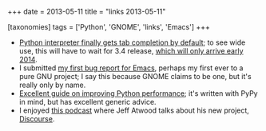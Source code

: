 +++
date = 2013-05-11
title = "links 2013-05-11"

[taxonomies]
tags = ['Python', 'GNOME', 'links', 'Emacs']
+++

-   [Python interpreter finally gets tab completion by default]; to see
    wide use, this will have to wait for 3.4 release, [which will only
    arrive early 2014].
-   I submitted [my first bug report for Emacs], perhaps my first ever
    to a pure GNU project; I say this because GNOME claims to be one,
    but it\'s really only by name.
-   [Excellent guide on improving Python performance]; it\'s written
    with PyPy in mind, but has excellent generic advice.
-   I enjoyed [this podcast] where Jeff Atwood talks about his new
    project, [Discourse].

  [Python interpreter finally gets tab completion by default]: http://hg.python.org/cpython/rev/d5ef330bac50
  [which will only arrive early 2014]: http://www.python.org/dev/peps/pep-0429
  [my first bug report for Emacs]: http://debbugs.gnu.org/cgi/bugreport.cgi?bug=14355
  [Excellent guide on improving Python performance]: http://www.pypy.org/performance.html
  [this podcast]: http://thechangelog.com/86
  [Discourse]: http://www.discourse.org
